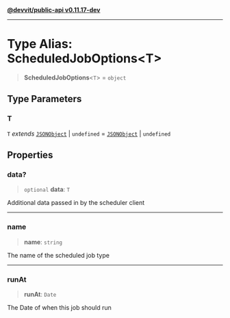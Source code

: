 [**@devvit/public-api v0.11.17-dev**](../README.md)

---

# Type Alias: ScheduledJobOptions\<T\>

> **ScheduledJobOptions**\<`T`\> = `object`

## Type Parameters

### T

`T` _extends_ [`JSONObject`](JSONObject.md) \| `undefined` = [`JSONObject`](JSONObject.md) \| `undefined`

## Properties

<a id="data"></a>

### data?

> `optional` **data**: `T`

Additional data passed in by the scheduler client

---

<a id="name"></a>

### name

> **name**: `string`

The name of the scheduled job type

---

<a id="runat"></a>

### runAt

> **runAt**: `Date`

The Date of when this job should run
